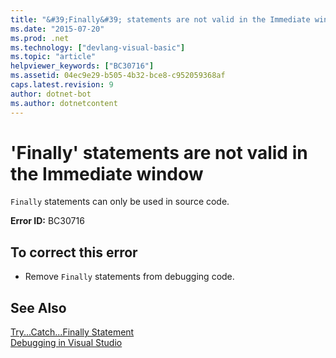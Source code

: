```yaml
---
title: "&#39;Finally&#39; statements are not valid in the Immediate window"
ms.date: "2015-07-20"
ms.prod: .net
ms.technology: ["devlang-visual-basic"]
ms.topic: "article"
helpviewer_keywords: ["BC30716"]
ms.assetid: 04ec9e29-b505-4b32-bce8-c952059368af
caps.latest.revision: 9
author: dotnet-bot
ms.author: dotnetcontent
---
```

# &#39;Finally&#39; statements are not valid in the Immediate window
`Finally` statements can only be used in source code.  
  
 **Error ID:** BC30716  
  
## To correct this error  
  
-   Remove `Finally` statements from debugging code.  
  
## See Also  
 [Try...Catch...Finally Statement](../../visual-basic/language-reference/statements/try-catch-finally-statement.md)   
 [Debugging in Visual Studio](/visualstudio/debugger/debugging-in-visual-studio)
